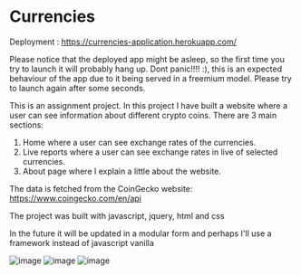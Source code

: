 # Currencies
Deployment : https://currencies-application.herokuapp.com/

Please notice that the deployed app might be asleep, so the first time you try to launch it will probably hang up. Dont panic!!!! :), this is an expected behaviour of the app due to it being served in a freemium model. Please try to launch again after some seconds.

This is an assignment project. In this project I have built a website where a user can see information about different crypto coins. There are 3 main sections:
1) Home where a user can see exchange rates of the currencies.
2) Live reports where a user can see exchange rates in live of selected currencies.
3) About page where I explain a little about the website. 

The data is fetched from the CoinGecko website: https://www.coingecko.com/en/api

The project was built with javascript, jquery, html and css

In the future it will be updated in a modular form and perhaps I'll use a framework instead of javascript vanilla

![image](https://user-images.githubusercontent.com/62177111/138848501-07684860-3f7f-4fb9-845a-bc092d834003.png)
![image](https://user-images.githubusercontent.com/62177111/138848617-bd0545b2-7f69-4579-b265-2da6bf576828.png)
![image](https://user-images.githubusercontent.com/62177111/138848738-58b03649-6cbe-446b-a9b2-333825182193.png)
